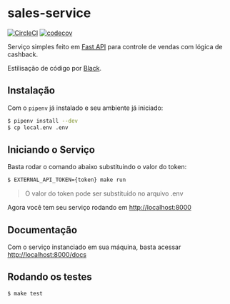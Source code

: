 # sales-service

[![CircleCI](https://circleci.com/gh/guimunarolo/sales-service.svg?style=shield)](https://circleci.com/gh/guimunarolo/sales-service)
[![codecov](https://codecov.io/gh/guimunarolo/sales-service/branch/master/graph/badge.svg)](https://codecov.io/gh/guimunarolo/sales-service)

Serviço simples feito em [Fast API](https://github.com/tiangolo/fastapi) para controle de vendas com lógica de cashback.

Estilisação de código por [Black](https://github.com/psf/black).


## Instalação

Com o `pipenv` já instalado e seu ambiente já iniciado:

```bash
$ pipenv install --dev
$ cp local.env .env
```


## Iniciando o Serviço

Basta rodar o comando abaixo substituindo o valor do token:

```bash
$ EXTERNAL_API_TOKEN={token} make run
```

> O valor do token pode ser substituido no arquivo .env

Agora você tem seu serviço rodando em [http://localhost:8000](http://localhost:8000)


## Documentação

Com o serviço instanciado em sua máquina, basta acessar [http://localhost:8000/docs](http://localhost:8000/docs)


## Rodando os testes

```bash
$ make test
```

